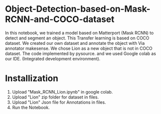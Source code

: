 # Object-Detection-based-on-Mask-RCNN-and-COCO-dataset
In this notebook, we trained a model based on Matterport (Mask RCNN) to detect and segment an object. This Transfer learning is based on COCO dataset. We created our own dataset and annotate the object with Via annotator makesense. We chose Lion as a new object that is not in COCO dataset.
The code implemented by pysource. and we used Google colab as our IDE.
(Integrated development environment).
# Installization
1. Upload "Mask_RCNN_Lion.ipynb" in google colab.
2. Upload "Lion" zip folder for dataset in files.
3. Upload "Lion" Json file for Annotations in files.
4. Run the Notebook.
